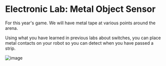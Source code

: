 # Electronic Lab: Metal Object Sensor

For this year's game. We will have metal tape at various points around the arena. 

Using what you have learned in previous labs about switches, you can place metal contacts on your robot so you can detect when you have passed a strip.

![image](https://)
